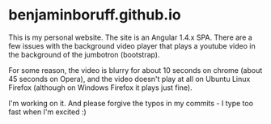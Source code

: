 # benjaminboruff.github.io
This is my personal website. The site is an Angular 1.4.x SPA.
There are a few issues with the background video player that 
plays a youtube video in the background of the jumbotron (bootstrap).

For some reason, the video is blurry for about 10 seconds on chrome 
(about 45 seconds on Opera), and the video doesn't play at all 
on Ubuntu Linux Firefox (although on Windows Firefox it plays
just fine). 

I'm working on it. And please forgive the typos in my commits - I
type too fast when I'm excited :)